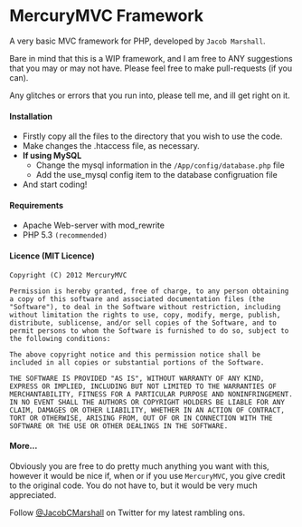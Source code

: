 MercuryMVC Framework
==========

A very basic MVC framework for PHP, developed by `Jacob Marshall`.

Bare in mind that this is a WIP framework, and I am free to ANY suggestions that you may or may not have. Please feel free to make pull-requests (if you can).

Any glitches or errors that you run into, please tell me, and ill get right on it.


####	Installation
- Firstly copy all the files to the directory that you wish to use the code.
- Make changes the .htaccess file, as necessary.
- **If using MySQL**
	- Change the mysql information in the `/App/config/database.php` file
	- Add the use_mysql config item to the database configruation file
- And start coding!


####	Requirements
- Apache Web-server with mod_rewrite
- PHP 5.3 `(recommended)`


####	Licence (MIT Licence)
```
Copyright (C) 2012 MercuryMVC

Permission is hereby granted, free of charge, to any person obtaining a copy of this software and associated documentation files (the "Software"), to deal in the Software without restriction, including without limitation the rights to use, copy, modify, merge, publish, distribute, sublicense, and/or sell copies of the Software, and to permit persons to whom the Software is furnished to do so, subject to the following conditions:

The above copyright notice and this permission notice shall be included in all copies or substantial portions of the Software.

THE SOFTWARE IS PROVIDED "AS IS", WITHOUT WARRANTY OF ANY KIND, EXPRESS OR IMPLIED, INCLUDING BUT NOT LIMITED TO THE WARRANTIES OF MERCHANTABILITY, FITNESS FOR A PARTICULAR PURPOSE AND NONINFRINGEMENT. IN NO EVENT SHALL THE AUTHORS OR COPYRIGHT HOLDERS BE LIABLE FOR ANY CLAIM, DAMAGES OR OTHER LIABILITY, WHETHER IN AN ACTION OF CONTRACT, TORT OR OTHERWISE, ARISING FROM, OUT OF OR IN CONNECTION WITH THE SOFTWARE OR THE USE OR OTHER DEALINGS IN THE SOFTWARE.
```

####	More…
Obviously you are free to do pretty much anything you want with this, however it would be nice if, when or if you use `MercuryMVC`, you give credit to the original code. You do not have to, but it would be very much appreciated.

Follow [@JacobCMarshall](http://twitter.com/jacobcmarshall) on Twitter for my latest rambling ons.

